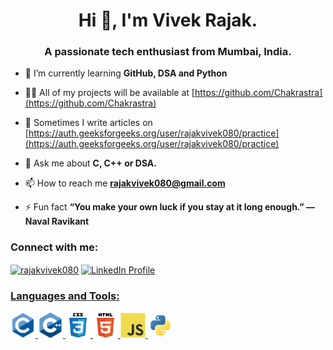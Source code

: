 <h1 align="center">Hi 👋, I'm Vivek Rajak.</h1>
<h3 align="center">A passionate tech enthusiast from Mumbai, India.</h3>

- 🌱 I’m currently learning **GitHub, DSA and Python**

- 👨‍💻 All of my projects will be available at [https://github.com/Chakrastra](https://github.com/Chakrastra)

- 📝 Sometimes I write articles on [https://auth.geeksforgeeks.org/user/rajakvivek080/practice](https://auth.geeksforgeeks.org/user/rajakvivek080/practice)

- 💬 Ask me about **C, C++ or DSA.**

- 📫 How to reach me **rajakvivek080@gmail.com**

- ⚡ Fun fact **“You make your own luck if you stay at it long enough.” ― Naval Ravikant**

<h3 align="left">Connect with me:</h3>
<p align="left">
<a href="https://auth.geeksforgeeks.org/user/rajakvivek080" target="blank"><img align="center" src="https://raw.githubusercontent.com/rahuldkjain/github-profile-readme-generator/master/src/images/icons/Social/geeks-for-geeks.svg" alt="rajakvivek080" height="30" width="40" /></a>
<a href="https://www.linkedin.com/in/vivek-rajak-370444220" target="_blank"><img align="center" src="https://myclouddoor.com/wp-content/uploads/2019/11/Linkedin-logo.png" alt="LinkedIn Profile" height="30" width="50" /a>
</p>

<h3 align="left">Languages and Tools:</h3>
<p align="left"> <a href="https://www.cprogramming.com/" target="_blank" rel="noreferrer"> <img src="https://raw.githubusercontent.com/devicons/devicon/master/icons/c/c-original.svg" alt="c" width="40" height="40"/> </a> <a href="https://www.w3schools.com/cpp/" target="_blank" rel="noreferrer"> <img src="https://raw.githubusercontent.com/devicons/devicon/master/icons/cplusplus/cplusplus-original.svg" alt="cplusplus" width="40" height="40"/> </a> <a href="https://www.w3schools.com/css/" target="_blank" rel="noreferrer"> <img src="https://raw.githubusercontent.com/devicons/devicon/master/icons/css3/css3-original-wordmark.svg" alt="css3" width="40" height="40"/> </a> <a href="https://www.w3.org/html/" target="_blank" rel="noreferrer"> <img src="https://raw.githubusercontent.com/devicons/devicon/master/icons/html5/html5-original-wordmark.svg" alt="html5" width="40" height="40"/> </a> <a href="https://developer.mozilla.org/en-US/docs/Web/JavaScript" target="_blank" rel="noreferrer"> <img src="https://raw.githubusercontent.com/devicons/devicon/master/icons/javascript/javascript-original.svg" alt="javascript" width="40" height="40"/> </a> <a href="https://www.python.org" target="_blank" rel="noreferrer"> <img src="https://raw.githubusercontent.com/devicons/devicon/master/icons/python/python-original.svg" alt="python" width="40" height="40"/> </a> </p>

